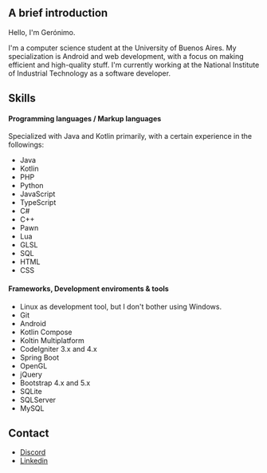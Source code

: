 ## A brief introduction

Hello, I'm Gerónimo.

I'm a computer science student at the University of Buenos Aires. My specialization is Android and web development, with a focus on making efficient and high-quality stuff.
I'm currently working at the National Institute of Industrial Technology as a software developer.

## Skills

#### Programming languages / Markup languages
Specialized with Java and Kotlin primarily, with a certain experience in the followings:

* Java
* Kotlin
* PHP
* Python
* JavaScript
* TypeScript
* C#
* C++
* Pawn
* Lua
* GLSL
* SQL
* HTML
* CSS

#### Frameworks, Development enviroments & tools

* Linux as development tool, but I don't bother using Windows.
* Git
* Android
* Kotlin Compose
* Koltin Multiplatform
* CodeIgniter 3.x and 4.x
* Spring Boot
* OpenGL
* jQuery
* Bootstrap 4.x and 5.x
* SQLite
* SQLServer
* MySQL

## Contact

* [Discord](https://discord.com/users/461360133503451137)
* [Linkedin](www.linkedin.com/in/geronimo-ferruccio-081110325)
